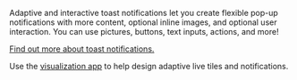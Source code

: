 ﻿Adaptive and interactive toast notifications let you create flexible pop-up notifications with more content, optional inline images, and optional user interaction. You can use pictures, buttons, text inputs, actions, and more!

[Find out more about toast notifications.](https://docs.microsoft.com/windows/uwp/controls-and-patterns/tiles-and-notifications-adaptive-interactive-toasts)

Use the [visualization app](https://docs.microsoft.com/windows/uwp/controls-and-patterns/tiles-and-notifications-notifications-visualizer) to help design adaptive live tiles and notifications.
